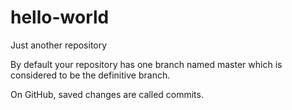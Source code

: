# hello-world
Just another repository

By default your repository has one branch named master which is considered to be the definitive branch.

On GitHub, saved changes are called commits.
